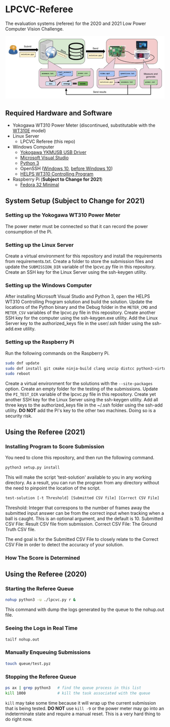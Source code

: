 # LPCVC-Referee
The evaluation systems (referee) for the 2020 and 2021 Low Power Computer Vision Challenge.

![Workflow Components and Layout](.github/pictures/workflow.jpg)

## Required Hardware and Software
 - Yokogawa WT310 Power Meter (discontinued, substitutable with the [WT310E](https://www.electro-meters.com/yokogawa/yokogawa-power-meters/wt300e/) model)
 - Linux Server
   - LPCVC Referee (this repo)
 - Windows Computer
   - [Yokogawa YKMUSB USB Driver](https://tmi.yokogawa.com/us/library/documents-downloads/software/usb-driver/)
   - [Microsoft Visual Studio](https://visualstudio.microsoft.com/downloads/)
   - [Python 3](https://www.python.org/downloads/windows/)
   - OpenSSH ([Windows 10](https://docs.microsoft.com/en-us/windows-server/administration/openssh/openssh_install_firstuse), [before Windows 10](https://github.com/PowerShell/openssh-portable/releases))
   - [HELPS WT310 Controlling Program](https://github.com/anivegesana/WT310)
 - Raspberry Pi (__Subject to Change for 2021__)
   - [Fedora 32 Minimal](https://fedoraproject.org/wiki/Architectures/ARM/Raspberry_Pi)

## System Setup (__Subject to Change for 2021__)

### Setting up the Yokogawa WT310 Power Meter
The power meter must be connected so that it can record the power consumption of the Pi.

### Setting up the Linux Server
Create a virtual environment for this repository and install the requirements from requirements.txt. Create a folder to store the submission files and update the `SUBMISSION_DIR` variable of the lpcvc.py file in this repository.
Create an SSH key for the Linux Server using the ssh-keygen utility.

### Setting up the Windows Computer
After installing Microsoft Visual Studio and Python 3, open the HELPS WT310 Controlling Program solution and build the solution. Update the locations of the Python binary and the Debug folder in the `METER_CMD` and `METER_CSV` variables of the lpcvc.py file in this repository.
Create another SSH key for the computer using the ssh-keygen.exe utility. Add the Linux Server key to the authorized_keys file in the user/.ssh folder using the ssh-add.exe utility.

### Setting up the Raspberry Pi
Run the following commands on the Raspberry Pi.
```bash
sudo dnf update
sudo dnf install git cmake ninja-build clang unzip distcc python3-virtualenv python3-devel python3-opencv python-pillow gstreamer1-plugins-base gstreamer1-plugins-good
sudo reboot
```
Create a virtual environment for the solutions with the `--site-packages` option. Create an empty folder for the testing of the submissions. Update the `PI_TEST_DIR` variable of the lpcvc.py file in this repository.
Create yet another SSH key for the Linux Server using the ssh-keygen utility. Add all three keys to the authorized_keys file in the ~/.ssh folder using the ssh-add utility.
__DO NOT__ add the Pi's key to the other two machines. Doing so is a security risk.

## Using the Referee (2021)

### Installing Program to Score Submission
You need to clone this repository, and then run the following command.
```bash
python3 setup.py install
```
This will make the script 'test-solution' available to you in any working directory. As a result, you can run the program from any directory without the need to pinpoint the location of the script.

```bash
test-solution [-t Threshold] [Submitted CSV file] [Correct CSV File]
```
Threshold: Integer that correspons to the number of frames away the submitted input answer can be from the correct input when tracking when a ball is caught. This is an optional argument, and the default is 10.
Submitted CSV File: Result CSV file from submission.
Correct CSV File: The Ground Truth CSV file.

The end goal is for the Submitted CSV File to closely relate to the Correct CSV File in order to detect the accuracy of your solution.  

### How The Score is Determined

## Using the Referee (2020)

### Starting the Referee Queue
```bash
nohup python3 -u ./lpcvc.py r &
```
This command with dump the logs generated by the queue to the nohup.out file.

### Seeing the Logs in Real Time
```bash
tailf nohup.out
```

### Manually Enqueuing Submissions
```bash
touch queue/test.pyz
```

### Stopping the Referee Queue
```bash
ps ax | grep python3   # find the queue process in this list
kill 1000              # kill the task associated with the queue
```
`kill` may take some time because it will wrap up the current submission that is being tested. __DO NOT__ use `kill -9` or the power meter may go into an indeterminate state and require a manual reset. This is a very hard thing to do right now.
